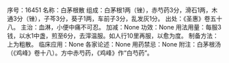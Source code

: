序号：16451
名称：白茅根散
组成：白茅根1两（锉），赤芍药3分，滑石1两，木通3分（锉），子芩3分，葵子1两，车前子3分，乱发灰1分。
出处：《圣惠》卷五十八。
主治：血淋，小便中痛不可忍。
加减：None
功效：None
用法用量：每服3钱，以水1中盏，煎至6分，去滓温服。如人行10里再服，以愈为度。
制备方法：上为粗散。
临床应用：None
各家论述：None
用药禁忌：None
附注：白茅根汤（《鸡峰》卷十八）。方中赤芍药，《鸡峰》作“白芍药”。
